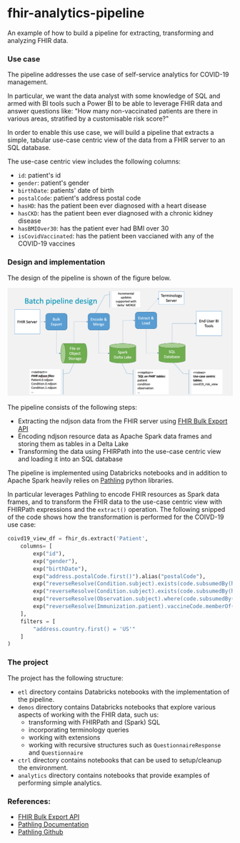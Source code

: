 # fhir-analytics-pipeline
An example of how to build a pipeline for extracting, transforming and analyzing FHIR data.


### Use case

The pipeline addresses the use case of self-service analytics for COVID-19 management.

In particular, we want the data analyst with some knowledge of SQL 
and armed with BI tools such a Power BI to be able to leverage FHIR data and answer questions like: 
"How many non-vaccinated patients are there in various areas, stratified by a customisable risk score?"

In order to enable this use case, we will build a pipeline that extracts a simple, 
tabular use-case centric view of the data from a FHIR server to an SQL database.

The use-case centric view includes the following columns:
- `id`: patient's id
- `gender`: patient's gender
- `birthDate`: patients' date of birth
- `postalCode`: patient's address postal code
- `hasHD`: has the patient been ever diagnosed with a heart disease
- `hasCKD`: has the patient been ever diagnosed with a chronic kidney disease
- `hasBMIOver30`: has the patient ever had BMI over 30
- `isCovidVaccinated`: has the patient been vaccianed with any of the COVID-19 vaccines

### Design and implementation

The design of the pipeline is shown of the figure below.

![Pipeline design](./_assets/pipeline_design.png)

The pipeline consists of the following steps:
- Extracting the ndjson data from the FHIR server using [FHIR Bulk Export API](https://build.fhir.org/ig/HL7/bulk-data/export.html)
- Encoding ndjson resource data as Apache Spark data frames and storing them as tables in a Delta Lake
- Transforming the data using FHIRPath into the use-case centric view and loading it into an SQL database

The pipeline is implemented using Databricks notebooks and in addition to Apache Spark heavily 
relies on [Pathling](https://pathling.csiro.au/) python libraries. 

In particular leverages Pathling to encode FHIR resources as Spark data frames, 
and to transform the FHIR data to the use-case centric view with FHIRPath expressions and the `extract()` operation. 
The following snipped of the code shows how the transformation is performed for the COIVD-19 use case:

```python
coivd19_view_df = fhir_ds.extract('Patient',
    columns= [
        exp("id"),
        exp("gender"),
        exp("birthDate"),
        exp("address.postalCode.first()").alias("postalCode"),
        exp("reverseResolve(Condition.subject).exists(code.subsumedBy(http://snomed.info/sct|56265001))").alias("hasHD"),
        exp("reverseResolve(Condition.subject).exists(code.subsumedBy(http://snomed.info/sct|709044004))").alias("hasCKD"),
        exp("reverseResolve(Observation.subject).where(code.subsumedBy(http://loinc.org|39156-5)).exists(valueQuantity > 30 'kg/m2')").alias("hasBMIOver30"),
        exp("reverseResolve(Immunization.patient).vaccineCode.memberOf('https://aehrc.csiro.au/fhir/ValueSet/covid-19-vaccines').anyTrue()").alias("isCovidVaccinated"),
    ],
    filters = [
        "address.country.first() = 'US'"
    ]
)
```

### The project

The project has the following structure:

- `etl` directory contains Databricks notebooks with the implementation of the pipeline.
- `demos` directory contains Databricks notebooks that explore various aspects of working with the FHIR data, such us:
  - transforming with FHIRPath and (Spark) SQL
  - incorporating terminology queries
  - working with extensions
  - working with recursive structures such as `QuestionnaireResponse` and `Questionnaire`
- `ctrl` directory contains notebooks that can be used to setup/cleanup the environment.
- `analytics` directory contains notebooks that provide examples of performing simple analytics.


### References:
- [FHIR Bulk Export API](https://build.fhir.org/ig/HL7/bulk-data/export.html)
- [Pathling Documentation](https://pathling.csiro.au/)
- [Pathling Github](https://github.com/aehrc/pathling)


